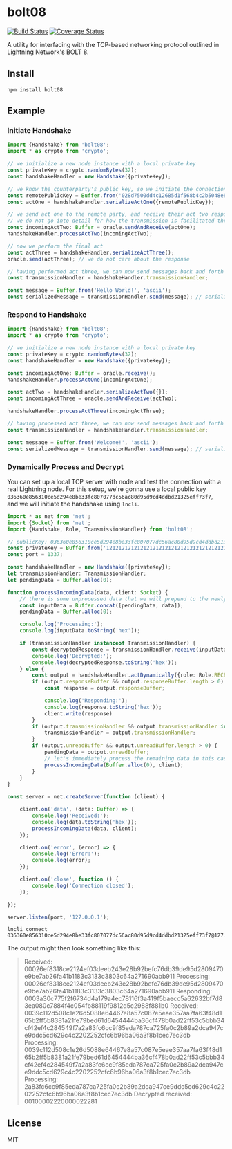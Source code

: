 # bolt08
[![Build Status](https://travis-ci.com/arik-so/bolt08.svg?branch=master)](https://travis-ci.com/arik-so/bolt08)
[![Coverage Status](https://coveralls.io/repos/github/arik-so/bolt08/badge.svg?branch=master)](https://coveralls.io/github/arik-so/bolt08?branch=master)

A utility for interfacing with the TCP-based networking protocol outlined in Lightning Network's BOLT 8. 

## Install

```shell script
npm install bolt08
```

## Example

### Initiate Handshake

```typescript
import {Handshake} from 'bolt08';
import * as crypto from 'crypto';

// we initialize a new node instance with a local private key
const privateKey = crypto.randomBytes(32);
const handshakeHandler = new Handshake({privateKey});

// we know the counterparty's public key, so we initiate the connection
const remotePublicKey = Buffer.from('028d7500dd4c12685d1f568b4c2b5048e8534b873319f3a8daa612b469132ec7f7', 'hex');
const actOne = handshakeHandler.serializeActOne({remotePublicKey});

// we send act one to the remote party, and receive their act two response
// we do not go into detail for how the transmission is facilitated through TCP
const incomingActTwo: Buffer = oracle.sendAndReceive(actOne);
handshakeHandler.processActTwo(incomingActTwo);

// now we perform the final act
const actThree = handshakeHandler.serializeActThree();
oracle.send(actThree); // we do not care about the response

// having performed act three, we can now send messages back and forth
const transmissionHandler = handshakeHandler.transmissionHandler;

const message = Buffer.from('Hello World!', 'ascii');
const serializedMessage = transmissionHandler.send(message); // serializedMessage is what we send over TCP
```

### Respond to Handshake

```typescript
import {Handshake} from 'bolt08';
import * as crypto from 'crypto';

// we initialize a new node instance with a local private key
const privateKey = crypto.randomBytes(32);
const handshakeHandler = new Handshake({privateKey});

const incomingActOne: Buffer = oracle.receive();
handshakeHandler.processActOne(incomingActOne);

const actTwo = handshakeHandler.serializeActTwo({});
const incomingActThree = oracle.sendAndReceive(actTwo);

handshakeHandler.processActThree(incomingActThree);

// having processed act three, we can now send messages back and forth
const transmissionHandler = handshakeHandler.transmissionHandler;

const message = Buffer.from('Welcome!', 'ascii');
const serializedMessage = transmissionHandler.send(message); // serializedMessage is what we send over TCP
```

### Dynamically Process and Decrypt

You can set up a local TCP server with node and test the connection with a real Lightning node.
For this setup, we're gonna use a local public key `036360e856310ce5d294e8be33fc807077dc56ac80d95d9cd4ddbd21325eff73f7`,
and we will initiate the handshake using `lncli`.

```typescript
import * as net from 'net';
import {Socket} from 'net';
import {Handshake, Role, TransmissionHandler} from 'bolt08';

// publicKey: 036360e856310ce5d294e8be33fc807077dc56ac80d95d9cd4ddbd21325eff73f7
const privateKey = Buffer.from('1212121212121212121212121212121212121212121212121212121212121212', 'hex');
const port = 1337;

const handshakeHandler = new Handshake({privateKey});
let transmissionHandler: TransmissionHandler;
let pendingData = Buffer.alloc(0);

function processIncomingData(data, client: Socket) {
	// there is some unprocessed data that we will prepend to the newly received data for processing
	const inputData = Buffer.concat([pendingData, data]);
	pendingData = Buffer.alloc(0);

	console.log('Processing:');
	console.log(inputData.toString('hex'));

	if (transmissionHandler instanceof TransmissionHandler) {
		const decryptedResponse = transmissionHandler.receive(inputData);
		console.log('Decrypted:');
		console.log(decryptedResponse.toString('hex'));
	} else {
		const output = handshakeHandler.actDynamically({role: Role.RECEIVER, incomingBuffer: inputData});
		if (output.responseBuffer && output.responseBuffer.length > 0) {
			const response = output.responseBuffer;

			console.log('Responding:');
			console.log(response.toString('hex'));
			client.write(response)
		}
		if (output.transmissionHandler && output.transmissionHandler instanceof TransmissionHandler) {
			transmissionHandler = output.transmissionHandler;
		}
		if (output.unreadBuffer && output.unreadBuffer.length > 0) {
			pendingData = output.unreadBuffer;
			// let's immediately process the remaining data in this case
			processIncomingData(Buffer.alloc(0), client);
		}
	}
}

const server = net.createServer(function (client) {

	client.on('data', (data: Buffer) => {
		console.log('Received:');
		console.log(data.toString('hex'));
		processIncomingData(data, client);
	});

	client.on('error', (error) => {
		console.log('Error:');
		console.log(error);
	});

	client.on('close', function () {
		console.log('Connection closed');
	});

});

server.listen(port, '127.0.0.1');
```

```shell script
lncli connect 036360e856310ce5d294e8be33fc807077dc56ac80d95d9cd4ddbd21325eff73f7@127.0.0.1:10154
```

The output might then look something like this:

> Received:
> 00026ef8318ce2124ef03deeb243e28b92befc76db39de95d2809470e9be7ab26fa41b1183c3133c3803c64a271690abb911
> Processing:
> 00026ef8318ce2124ef03deeb243e28b92befc76db39de95d2809470e9be7ab26fa41b1183c3133c3803c64a271690abb911
> Responding:
> 0003a30c775f2f6734d4a179a4ec78116f3a419f5baecc5a62632bf7d83ea080c7884f4c054fb88119f9812d5c2988f881b0
> Received:
> 0039c112d508c1e26d5088e64467e8a57c087e5eae357aa7fa63f48d165b2ff5b8381a21fe79bed61d6454444ba36cf478b0ad22ff53c5bbb34cf42ef4c284549f7a2a83fc6cc9f85eda787ca725fa0c2b89a2dca947ce9ddc5cd629c4c2202252cfc6b96ba06a3f8b1cec7ec3db
> Processing:
> 0039c112d508c1e26d5088e64467e8a57c087e5eae357aa7fa63f48d165b2ff5b8381a21fe79bed61d6454444ba36cf478b0ad22ff53c5bbb34cf42ef4c284549f7a2a83fc6cc9f85eda787ca725fa0c2b89a2dca947ce9ddc5cd629c4c2202252cfc6b96ba06a3f8b1cec7ec3db
> Processing:
> 2a83fc6cc9f85eda787ca725fa0c2b89a2dca947ce9ddc5cd629c4c2202252cfc6b96ba06a3f8b1cec7ec3db
> Decrypted received:
> 00100002220000022281

## License

MIT

